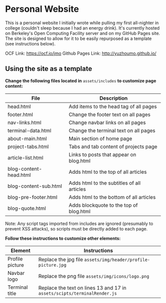 # Personal Website

This is a personal website I initially wrote while pulling my first all-nighter in college (couldn't sleep because
I had an energy drink). It's currently hosted on Berkeley's Open Computing Facility server and on my GitHub Pages
site. The site is designed to allow for it to be easily repurposed as a template (see instructions below).

OCF Link: https://ocf.io/jmo
Github Pages Link: http://yuzhoumo.github.io/

## Using the site as a template

**Change the following files located in** `assets/includes` **to customize page content:**

| File                    | Description                                |
|-------------------------|--------------------------------------------|
| head.html               | Add items to the head tag of all pages     |
| footer.html             | Change the footer text on all pages        |
| nav-links.html          | Change navbar links on all pages           |
| terminal-data.html      | Change the terminal text on all pages      |
| about-main.html         | Main section of home page                  |
| project-tabs.html       | Tabs and tab content of projects page      |
| article-list.html		  | Links to posts that appear on blog.html    |
| blog-content-head.html  | Adds html to the top of all articles       |
| blog-content-sub.html   | Adds html to the subtitles of all articles |
| blog-pre-footer.html    | Adds html to the bottom of all articles    |
| blog-quote.html         | Adds blockquote to the top of blog.html    |

Note: Any script tags imported from includes are ignored (presumably to prevent XSS attacks), so scripts must be
directly added to each page.

**Follow these instructions to customize other elements:**

| Element         | Instructions                                                             |
|-----------------|--------------------------------------------------------------------------|
| Profile picture | Replace the jpg file `assets/img/header/profile-picture.jpg`             |
| Navbar logo     | Replace the png file `assets/img/icons/logo.png`                         |
| Terminal title  | Replace the text on lines 13 and 17 in `assets/scipts/terminalRender.js` |